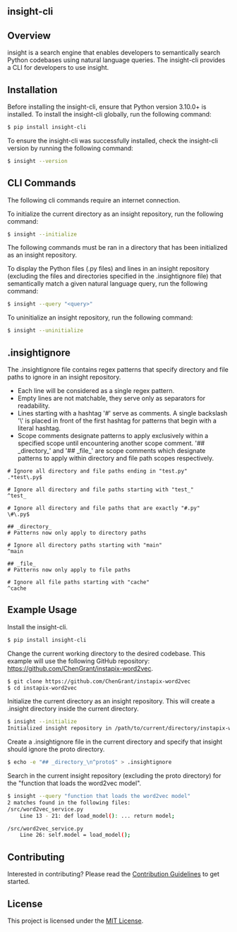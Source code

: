 ## insight-cli

## Overview

insight is a search engine that enables developers to semantically search Python codebases using natural language queries. The insight-cli provides a CLI for developers to use insight.

## Installation

Before installing the insight-cli, ensure that Python version 3.10.0+ is installed. To install the insight-cli globally, run the following command:

```bash
$ pip install insight-cli
```

To ensure the insight-cli was successfully installed, check the insight-cli version by running the following command:

```bash
$ insight --version
```

## CLI Commands

The following cli commands require an internet connection.

To initialize the current directory as an insight repository, run the following command:

```bash
$ insight --initialize
```

The following commands must be ran in a directory that has been initialized as an insight repository.

To display the Python files (.py files) and lines in an insight repository (excluding the files and directories specified in the .insightignore file) that semantically match a given natural language query, run the following command:

```bash
$ insight --query "<query>"
```

To uninitialize an insight repository, run the following command:

```bash
$ insight --uninitialize
```

## .insightignore

The .insightignore file contains regex patterns that specify directory and file paths to ignore in an insight repository.

<ul>
    <li>Each line will be considered as a single regex pattern.</li>
    <li>Empty lines are not matchable, they serve only as separators for readability.</li>
    <li>Lines starting with a hashtag '#' serve as comments. A single backslash '\' is placed in front of the first hashtag for patterns that begin with a literal hashtag.</li>
    <li>Scope comments designate patterns to apply exclusively within a specified scope until encountering another scope comment. '## _directory_' and '## _file_' are scope comments which designate patterns to apply within directory and file path scopes respectively.</li>
</ul>

```.insightignore
# Ignore all directory and file paths ending in "test.py"
.*test\.py$

# Ignore all directory and file paths starting with "test_"
^test_

# Ignore all directory and file paths that are exactly "#.py"
\#\.py$

## _directory_
# Patterns now only apply to directory paths

# Ignore all directory paths starting with "main"
^main

## _file_
# Patterns now only apply to file paths

# Ignore all file paths starting with "cache"
^cache
```

## Example Usage

Install the insight-cli.

```bash
$ pip install insight-cli
```

Change the current working directory to the desired codebase. This example will use the following GitHub repository: https://github.com/ChenGrant/instapix-word2vec.

```bash
$ git clone https://github.com/ChenGrant/instapix-word2vec
$ cd instapix-word2vec
```

Initialize the current directory as an insight repository. This will create a .insight directory inside the current directory.

```bash
$ insight --initialize
Initialized insight repository in /path/to/current/directory/instapix-word2vec
```

Create a .insightignore file in the current directory and specify that insight should ignore the proto directory.

```bash
$ echo -e "## _directory_\n^proto$" > .insightignore
```

Search in the current insight repository (excluding the proto directory) for the "function that loads the word2vec model".

```bash
$ insight --query "function that loads the word2vec model"
2 matches found in the following files:
/src/word2vec_service.py
    Line 13 - 21: def load_model(): ... return model;

/src/word2vec_service.py
    Line 26: self.model = load_model();

```

## Contributing

Interested in contributing? Please read the [Contribution Guidelines](https://github.com/grantchen2003/insight-cli/blob/main/CONTRIBUTING.md) to get started.

## License

This project is licensed under the [MIT License](https://github.com/grantchen2003/insight-cli/blob/main/LICENSE).
